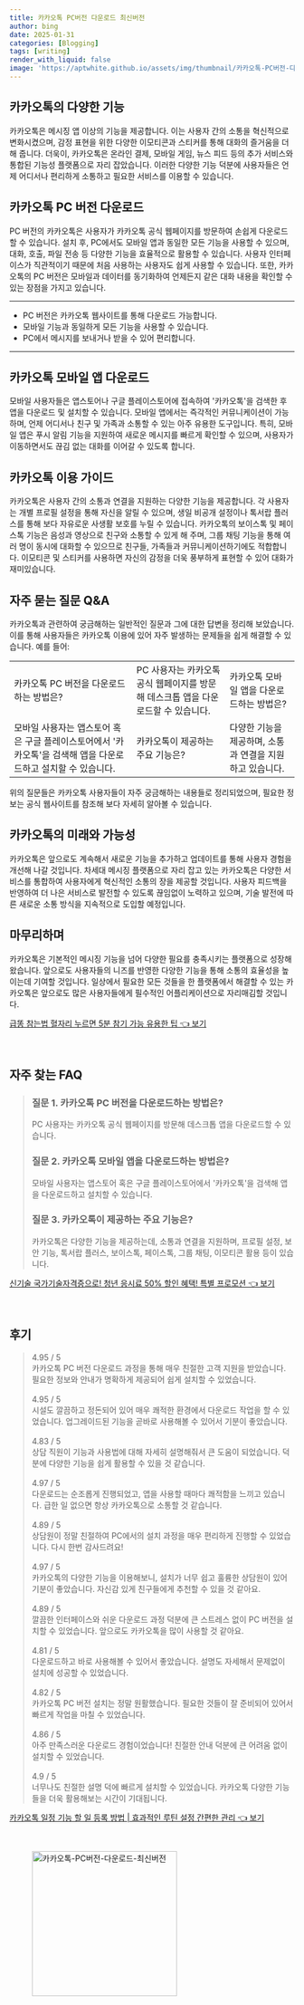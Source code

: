 ```yaml
---
title: 카카오톡 PC버전 다운로드 최신버전
author: bing
date: 2025-01-31
categories: [Blogging]
tags: [writing]
render_with_liquid: false
image: 'https://aptwhite.github.io/assets/img/thumbnail/카카오톡-PC버전-다운로드-최신버전.webp'
---
```



<h2 id='카카오톡_기능_개요'>카카오톡의 다양한 기능</h2>

<p>카카오톡은 메시징 앱 이상의 기능을 제공합니다. 이는 사용자 간의 소통을 혁신적으로 변화시켰으며, 감정 표현을 위한 다양한 이모티콘과 스티커를 통해 대화의 즐거움을 더해 줍니다. 더욱이, 카카오톡은 온라인 결제, 모바일 게임, 뉴스 피드 등의 추가 서비스와 통합된 기능성 플랫폼으로 자리 잡았습니다. 이러한 다양한 기능 덕분에 사용자들은 언제 어디서나 편리하게 소통하고 필요한 서비스를 이용할 수 있습니다.</p>

<h2 id='다운로드_방법'>카카오톡 PC 버전 다운로드</h2>

<p>PC 버전의 카카오톡은 사용자가 카카오톡 공식 웹페이지를 방문하여 손쉽게 다운로드할 수 있습니다. 설치 후, PC에서도 모바일 앱과 동일한 모든 기능을 사용할 수 있으며, 대화, 호출, 파일 전송 등 다양한 기능을 효율적으로 활용할 수 있습니다. 사용자 인터페이스가 직관적이기 때문에 처음 사용하는 사용자도 쉽게 사용할 수 있습니다. 또한, 카카오톡의 PC 버전은 모바일과 데이터를 동기화하여 언제든지 같은 대화 내용을 확인할 수 있는 장점을 가지고 있습니다.</p>

<hr />

<ul>
    <li>PC 버전은 카카오톡 웹사이트를 통해 다운로드 가능합니다.</li>
    <li>모바일 기능과 동일하게 모든 기능을 사용할 수 있습니다.</li>
    <li>PC에서 메시지를 보내거나 받을 수 있어 편리합니다.</li>
</ul>

<hr />

<h2 id='모바일_앱_다운로드'>카카오톡 모바일 앱 다운로드</h2>

<p>모바일 사용자들은 앱스토어나 구글 플레이스토어에 접속하여 '카카오톡'을 검색한 후 앱을 다운로드 및 설치할 수 있습니다. 모바일 앱에서는 즉각적인 커뮤니케이션이 가능하며, 언제 어디서나 친구 및 가족과 소통할 수 있는 아주 유용한 도구입니다. 특히, 모바일 앱은 푸시 알림 기능을 지원하여 새로운 메시지를 빠르게 확인할 수 있으며, 사용자가 이동하면서도 끊김 없는 대화를 이어갈 수 있도록 합니다.</p>

<h2 id='카카오톡_이용_가이드'>카카오톡 이용 가이드</h2>

<p>카카오톡은 사용자 간의 소통과 연결을 지원하는 다양한 기능을 제공합니다. 각 사용자는 개별 프로필 설정을 통해 자신을 알릴 수 있으며, 생일 비공개 설정이나 톡서랍 플러스를 통해 보다 자유로운 사생활 보호를 누릴 수 있습니다. 카카오톡의 보이스톡 및 페이스톡 기능은 음성과 영상으로 친구와 소통할 수 있게 해 주며, 그룹 채팅 기능을 통해 여러 명이 동시에 대화할 수 있으므로 친구들, 가족들과 커뮤니케이션하기에도 적합합니다. 이모티콘 및 스티커를 사용하면 자신의 감정을 더욱 풍부하게 표현할 수 있어 대화가 재미있습니다.</p>

<h2 id='자주_묻는_질문'>자주 묻는 질문 Q&A</h2>

<p>카카오톡과 관련하여 궁금해하는 일반적인 질문과 그에 대한 답변을 정리해 보았습니다. 이를 통해 사용자들은 카카오톡 이용에 있어 자주 발생하는 문제들을 쉽게 해결할 수 있습니다. 예를 들어:</p>

<table>
    <tr>
        <td>카카오톡 PC 버전을 다운로드하는 방법은?</td>
        <td>PC 사용자는 카카오톡 공식 웹페이지를 방문해 데스크톱 앱을 다운로드할 수 있습니다.</td>
        <td>카카오톡 모바일 앱을 다운로드하는 방법은?</td>
    </tr>
    <tr>
        <td>모바일 사용자는 앱스토어 혹은 구글 플레이스토어에서 '카카오톡'을 검색해 앱을 다운로드하고 설치할 수 있습니다.</td>
        <td>카카오톡이 제공하는 주요 기능은?</td>
        <td>다양한 기능을 제공하며, 소통과 연결을 지원하고 있습니다.</td>
    </tr>
</table>

<p>위의 질문들은 카카오톡 사용자들이 자주 궁금해하는 내용들로 정리되었으며, 필요한 정보는 공식 웹사이트를 참조해 보다 자세히 알아볼 수 있습니다.</p>

<h2 id='결론'>카카오톡의 미래와 가능성</h2>

<p>카카오톡은 앞으로도 계속해서 새로운 기능을 추가하고 업데이트를 통해 사용자 경험을 개선해 나갈 것입니다. 차세대 메시징 플랫폼으로 자리 잡고 있는 카카오톡은 다양한 서비스를 통합하여 사용자에게 혁신적인 소통의 장을 제공할 것입니다. 사용자 피드백을 반영하여 더 나은 서비스로 발전할 수 있도록 끊임없이 노력하고 있으며, 기술 발전에 따른 새로운 소통 방식을 지속적으로 도입할 예정입니다.</p>

<h2 id='마무리'>마무리하며</h2>

<p>카카오톡은 기본적인 메시징 기능을 넘어 다양한 필요를 충족시키는 플랫폼으로 성장해 왔습니다. 앞으로도 사용자들의 니즈를 반영한 다양한 기능을 통해 소통의 효율성을 높이는데 기여할 것입니다. 일상에서 필요한 모든 것들을 한 플랫폼에서 해결할 수 있는 카카오톡은 앞으로도 많은 사용자들에게 필수적인 어플리케이션으로 자리매김할 것입니다.</p>


<p><a class="click-button" title="급똥 참는법 혈자리 누르면 5분 참기 가능 유용한 팁" href="https://aptwhite.github.io/posts/%EA%B8%89%EB%98%A5-%EC%B0%B8%EB%8A%94%EB%B2%95-%ED%98%88%EC%9E%90%EB%A6%AC-%EB%88%84%EB%A5%B4%EB%A9%B4-5%EB%B6%84-%EC%B0%B8%EA%B8%B0-%EA%B0%80%EB%8A%A5-%EC%9C%A0%EC%9A%A9%ED%95%9C-%ED%8C%81/" rel="dofollow">급똥 참는법 혈자리 누르면 5분 참기 가능 유용한 팁 👈 보기</a></p><br>
<h2 id='자주_찾는_FAQ'>자주 찾는 FAQ</h2>
<div itemscope="" itemtype="https://schema.org/FAQPage"> 
<blockquote> 
<div itemscope="" itemprop="mainEntity" itemtype="https://schema.org/Question"> 
<h3 itemprop="name">질문 1. 카카오톡 PC 버전을 다운로드하는 방법은?</h3> 
<div itemscope="" itemprop="acceptedAnswer" itemtype="https://schema.org/Answer"> 
<span itemprop="text"> 
<p>PC 사용자는 카카오톡 공식 웹페이지를 방문해 데스크톱 앱을 다운로드할 수 있습니다.</p> 
</span> 
</div> 
</div> 
<div itemscope="" itemprop="mainEntity" itemtype="https://schema.org/Question"> 
<h3 itemprop="name">질문 2. 카카오톡 모바일 앱을 다운로드하는 방법은?</h3> 
<div itemscope="" itemprop="acceptedAnswer" itemtype="https://schema.org/Answer"> 
<span itemprop="text"> 
<p>모바일 사용자는 앱스토어 혹은 구글 플레이스토어에서 '카카오톡'을 검색해 앱을 다운로드하고 설치할 수 있습니다.</p> 
</span> 
</div> 
</div> 
<div itemscope="" itemprop="mainEntity" itemtype="https://schema.org/Question"> 
<h3 itemprop="name">질문 3. 카카오톡이 제공하는 주요 기능은?</h3> 
<div itemscope="" itemprop="acceptedAnswer" itemtype="https://schema.org/Answer"> 
<span itemprop="text"> 
<p>카카오톡은 다양한 기능을 제공하는데, 소통과 연결을 지원하며, 프로필 설정, 보안 기능, 톡서랍 플러스, 보이스톡, 페이스톡, 그룹 채팅, 이모티콘 활용 등이 있습니다.</p> 
</span> 
</div> 
</div> 
</blockquote> 
</div>
<p><a class="click-button" title="신기술 국가기술자격증으로! 청년 응시료 50% 할인 혜택! 특별 프로모션" href="https://aptwhite.github.io/posts/%EC%8B%A0%EA%B8%B0%EC%88%A0-%EA%B5%AD%EA%B0%80%EA%B8%B0%EC%88%A0%EC%9E%90%EA%B2%A9%EC%A6%9D%EC%9C%BC%EB%A1%9C!-%EC%B2%AD%EB%85%84-%EC%9D%91%EC%8B%9C%EB%A3%8C-50-%ED%95%A0%EC%9D%B8-%ED%98%9C%ED%83%9D!-%ED%8A%B9%EB%B3%84-%ED%94%84%EB%A1%9C%EB%AA%A8%EC%85%98/" rel="dofollow">신기술 국가기술자격증으로! 청년 응시료 50% 할인 혜택! 특별 프로모션 👈 보기</a></p><br>
<h2 id='후기'>후기</h2>
<div itemscope itemtype="https://schema.org/Product">
  <blockquote>
  <div itemprop="review" itemscope itemtype="https://schema.org/Review">
      <div itemprop="reviewRating" itemscope itemtype="https://schema.org/Rating"> <span itemprop="ratingValue">4.95</span> / <span itemprop="bestRating">5</span> </div>
      <span itemprop="reviewBody">카카오톡 PC 버전 다운로드 과정을 통해 매우 친절한 고객 지원을 받았습니다. 필요한 정보와 안내가 명확하게 제공되어 쉽게 설치할 수 있었습니다.</span>
  </div>
  <br>
  <div itemprop="review" itemscope itemtype="https://schema.org/Review">
      <div itemprop="reviewRating" itemscope itemtype="https://schema.org/Rating"> <span itemprop="ratingValue">4.95</span> / <span itemprop="bestRating">5</span> </div>
      <span itemprop="reviewBody">시설도 깔끔하고 정돈되어 있어 매우 쾌적한 환경에서 다운로드 작업을 할 수 있었습니다. 업그레이드된 기능을 곧바로 사용해볼 수 있어서 기분이 좋았습니다.</span>
  </div>
  <br>
  <div itemprop="review" itemscope itemtype="https://schema.org/Review">
      <div itemprop="reviewRating" itemscope itemtype="https://schema.org/Rating"> <span itemprop="ratingValue">4.83</span> / <span itemprop="bestRating">5</span> </div>
      <span itemprop="reviewBody">상담 직원이 기능과 사용법에 대해 자세히 설명해줘서 큰 도움이 되었습니다. 덕분에 다양한 기능을 쉽게 활용할 수 있을 것 같습니다.</span>
  </div>
  <br>
  <div itemprop="review" itemscope itemtype="https://schema.org/Review">
      <div itemprop="reviewRating" itemscope itemtype="https://schema.org/Rating"> <span itemprop="ratingValue">4.97</span> / <span itemprop="bestRating">5</span> </div>
      <span itemprop="reviewBody">다운로드는 순조롭게 진행되었고, 앱을 사용할 때마다 쾌적함을 느끼고 있습니다. 급한 일 없으면 항상 카카오톡으로 소통할 것 같습니다.</span>
  </div>
  <br>
  <div itemprop="review" itemscope itemtype="https://schema.org/Review">
      <div itemprop="reviewRating" itemscope itemtype="https://schema.org/Rating"> <span itemprop="ratingValue">4.89</span> / <span itemprop="bestRating">5</span> </div>
      <span itemprop="reviewBody">상담원이 정말 친절하여 PC에서의 설치 과정을 매우 편리하게 진행할 수 있었습니다. 다시 한번 감사드려요!</span>
  </div>
  <br>
  <div itemprop="review" itemscope itemtype="https://schema.org/Review">
      <div itemprop="reviewRating" itemscope itemtype="https://schema.org/Rating"> <span itemprop="ratingValue">4.97</span> / <span itemprop="bestRating">5</span> </div>
      <span itemprop="reviewBody">카카오톡의 다양한 기능을 이용해보니, 설치가 너무 쉽고 훌륭한 상담원이 있어 기분이 좋았습니다. 자신감 있게 친구들에게 추천할 수 있을 것 같아요.</span>
  </div>
  <br>
  <div itemprop="review" itemscope itemtype="https://schema.org/Review">
      <div itemprop="reviewRating" itemscope itemtype="https://schema.org/Rating"> <span itemprop="ratingValue">4.89</span> / <span itemprop="bestRating">5</span> </div>
      <span itemprop="reviewBody">깔끔한 인터페이스와 쉬운 다운로드 과정 덕분에 큰 스트레스 없이 PC 버전을 설치할 수 있었습니다. 앞으로도 카카오톡을 많이 사용할 것 같아요.</span>
  </div>
  <br>
  <div itemprop="review" itemscope itemtype="https://schema.org/Review">
      <div itemprop="reviewRating" itemscope itemtype="https://schema.org/Rating"> <span itemprop="ratingValue">4.81</span> / <span itemprop="bestRating">5</span> </div>
      <span itemprop="reviewBody">다운로드하고 바로 사용해볼 수 있어서 좋았습니다. 설명도 자세해서 문제없이 설치에 성공할 수 있었습니다.</span>
  </div>
  <br>
  <div itemprop="review" itemscope itemtype="https://schema.org/Review">
      <div itemprop="reviewRating" itemscope itemtype="https://schema.org/Rating"> <span itemprop="ratingValue">4.82</span> / <span itemprop="bestRating">5</span> </div>
      <span itemprop="reviewBody">카카오톡 PC 버전 설치는 정말 원활했습니다. 필요한 것들이 잘 준비되어 있어서 빠르게 작업을 마칠 수 있었습니다.</span>
  </div>
  <br>
  <div itemprop="review" itemscope itemtype="https://schema.org/Review">
      <div itemprop="reviewRating" itemscope itemtype="https://schema.org/Rating"> <span itemprop="ratingValue">4.86</span> / <span itemprop="bestRating">5</span> </div>
      <span itemprop="reviewBody">아주 만족스러운 다운로드 경험이었습니다! 친절한 안내 덕분에 큰 어려움 없이 설치할 수 있었습니다.</span>
  </div>
  <br>
  <div itemprop="review" itemscope itemtype="https://schema.org/Review">
      <div itemprop="reviewRating" itemscope itemtype="https://schema.org/Rating"> <span itemprop="ratingValue">4.9</span> / <span itemprop="bestRating">5</span> </div>
      <span itemprop="reviewBody">너무나도 친절한 설명 덕에 빠르게 설치할 수 있었습니다. 카카오톡 다양한 기능들을 더욱 활용해보는 시간이 기대됩니다.</span>
  </div>
  </blockquote>
</div>
<p><a class="click-button" title="카카오톡 일정 기능 할 일 등록 방법 | 효과적인 루틴 설정 간편한 관리" href="https://aptwhite.github.io/posts/%EC%B9%B4%EC%B9%B4%EC%98%A4%ED%86%A1-%EC%9D%BC%EC%A0%95-%EA%B8%B0%EB%8A%A5-%ED%95%A0-%EC%9D%BC-%EB%93%B1%EB%A1%9D-%EB%B0%A9%EB%B2%95-%ED%9A%A8%EA%B3%BC%EC%A0%81%EC%9D%B8-%EB%A3%A8%ED%8B%B4-%EC%84%A4%EC%A0%95-%EA%B0%84%ED%8E%B8%ED%95%9C-%EA%B4%80%EB%A6%AC/" rel="dofollow">카카오톡 일정 기능 할 일 등록 방법 | 효과적인 루틴 설정 간편한 관리 👈 보기</a></p><br>
<figure class="image"><img src="https://aptwhite.github.io/assets/img/thumbnail/카카오톡-PC버전-다운로드-최신버전.webp" alt="카카오톡-PC버전-다운로드-최신버전" width="256" height="256"></figure>